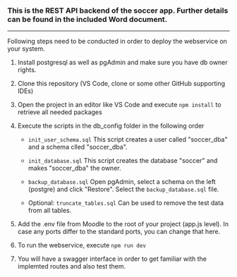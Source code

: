 ### This is the REST API backend of the soccer app. Further details can be found in the included Word document.
***

Following steps need to be conducted in order to deploy the webservice on your system.

1) Install postgresql as well as pgAdmin and make sure you have db owner rights.
2) Clone this repository (VS Code, clone or some other GitHub supporting IDEs)
3) Open the project in an editor like VS Code and execute `npm install` to retrieve all needed packages
4) Execute the scripts in the db_config folder in the following order
   - `init_user_schema.sql`    This script creates a user called "soccer_dba" and a schema clled "soccer_dba".
   - `init_database.sql`      This script creates the database "soccer" and makes "soccer_dba" the owner.
   - `backup_database.sql`    Open pgAdmin, select a schema on the left (postgre) and click "Restore". Select the `backup_database.sql` file.
 
   - Optional: `truncate_tables.sql`    Can be used to remove the test data from all tables.

5) Add the .env file from Moodle to the root of your project (app.js level). In case any ports differ to the standard ports, you can change that here.
6) To run the webservice, execute `npm run dev`
7) You will have a swagger interface in order to get familiar with the implemted routes and also test them.
